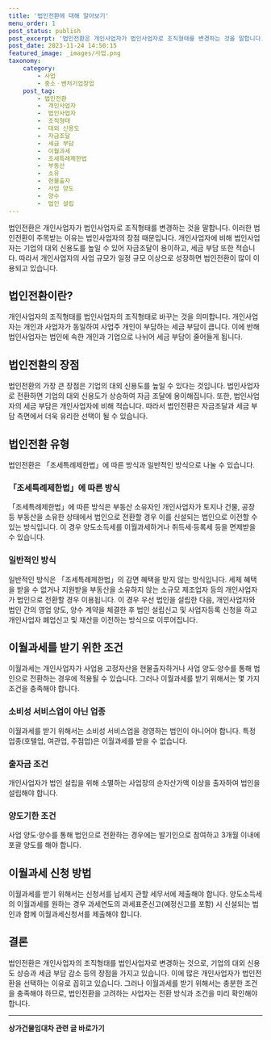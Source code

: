 ```yaml
---
title: '법인전환에 대해 알아보기'
menu_order: 1
post_status: publish
post_excerpt: '법인전환은 개인사업자가 법인사업자로 조직형태를 변경하는 것을 말합니다. 이러한 법인전환이 주목받는 이유는 법인사업자의 장점 때문입니다. 개인사업자에 비해 법인사업자는 기업의 대외 신용도를 높일 수 있어 자금조달이 용이하고, 세금 부담 또한 적습니다. 따라서 개인사업자의 사업 규모가 일정 규모 이상으로 성장하면 법인전환이 많이 이용되고 있습니다.'
post_date: 2023-11-24 14:50:15
featured_image: _images/사업.png
taxonomy:
    category:
        - 사업
        - 중소ㆍ벤처기업창업
    post_tag:
        - 법인전환
        -  개인사업자
        -  법인사업자
        -  조직형태
        -  대외 신용도
        -  자금조달
        -  세금 부담
        -  이월과세
        -  조세특례제한법
        -  부동산
        -  소유
        -  현물출자
        -  사업 양도
        -  양수
        -  법인 설립
---
```



법인전환은 개인사업자가 법인사업자로 조직형태를 변경하는 것을 말합니다. 이러한 법인전환이 주목받는 이유는 법인사업자의 장점 때문입니다. 개인사업자에 비해 법인사업자는 기업의 대외 신용도를 높일 수 있어 자금조달이 용이하고, 세금 부담 또한 적습니다. 따라서 개인사업자의 사업 규모가 일정 규모 이상으로 성장하면 법인전환이 많이 이용되고 있습니다.

## 법인전환이란?

개인사업자의 조직형태를 법인사업자의 조직형태로 바꾸는 것을 의미합니다. 개인사업자는 개인과 사업자가 동일하여 사업주 개인이 부담하는 세금 부담이 큽니다. 이에 반해 법인사업자는 법인에 속한 개인과 기업으로 나뉘어 세금 부담이 줄어들게 됩니다.

## 법인전환의 장점

법인전환의 가장 큰 장점은 기업의 대외 신용도를 높일 수 있다는 것입니다. 법인사업자로 전환하면 기업의 대외 신용도가 상승하여 자금 조달에 용이해집니다. 또한, 법인사업자의 세금 부담은 개인사업자에 비해 적습니다. 따라서 법인전환은 자금조달과 세금 부담 측면에서 더욱 유리한 선택이 될 수 있습니다.

## 법인전환 유형

법인전환은 「조세특례제한법」에 따른 방식과 일반적인 방식으로 나눌 수 있습니다.

### 「조세특례제한법」에 따른 방식

「조세특례제한법」에 따른 방식은 부동산 소유자인 개인사업자가 토지나 건물, 공장 등 부동산을 소유한 상태에서 법인으로 전환할 경우 이를 신설되는 법인으로 이전할 수 있는 방식입니다. 이 경우 양도소득세를 이월과세하거나 취득세·등록세 등을 면제받을 수 있습니다.

### 일반적인 방식

일반적인 방식은 「조세특례제한법」의 감면 혜택을 받지 않는 방식입니다. 세제 혜택을 받을 수 없거나 지원받을 부동산을 소유하지 않는 소규모 제조업자 등의 개인사업자가 법인으로 전환할 경우 이용됩니다. 이 경우 우선 법인을 설립한 다음, 개인사업자와 법인 간의 영업 양도, 양수 계약을 체결한 후 법인 설립신고 및 사업자등록 신청을 하고 개인사업자 폐업신고 및 재산을 이전하는 방식으로 이루어집니다.

## 이월과세를 받기 위한 조건

이월과세는 개인사업자가 사업용 고정자산을 현물출자하거나 사업 양도·양수를 통해 법인으로 전환하는 경우에 적용될 수 있습니다. 그러나 이월과세를 받기 위해서는 몇 가지 조건을 충족해야 합니다.

### 소비성 서비스업이 아닌 업종

이월과세를 받기 위해서는 소비성 서비스업을 경영하는 법인이 아니어야 합니다. 특정 업종(호텔업, 여관업, 주점업)은 이월과세를 받을 수 없습니다.

### 출자금 조건

개인사업자가 법인 설립을 위해 소멸하는 사업장의 순자산가액 이상을 출자하여 법인을 설립해야 합니다.

### 양도기한 조건

사업 양도·양수를 통해 법인으로 전환하는 경우에는 발기인으로 참여하고 3개월 이내에 포괄 양도를 해야 합니다.

## 이월과세 신청 방법

이월과세를 받기 위해서는 신청서를 납세지 관할 세무서에 제출해야 합니다. 양도소득세의 이월과세를 원하는 경우 과세연도의 과세표준신고(예정신고를 포함) 시 신설되는 법인과 함께 이월과세신청서를 제출해야 합니다.

## 결론

법인전환은 개인사업자의 조직형태를 법인사업자로 변경하는 것으로, 기업의 대외 신용도 상승과 세금 부담 감소 등의 장점을 가지고 있습니다. 이에 많은 개인사업자가 법인전환을 선택하는 이유로 꼽히고 있습니다. 그러나 이월과세를 받기 위해서는 충분한 조건을 충족해야 하므로, 법인전환을 고려하는 사업자는 전환 방식과 조건을 미리 확인해야 합니다.
<!-- wp:separator -->
<hr class="wp-block-separator has-alpha-channel-opacity"/>
<!-- /wp:separator -->

<!-- wp:group {"backgroundColor":"base","layout":{"type":"constrained"}} -->
<div class="wp-block-group has-base-background-color has-background"><!-- wp:paragraph {"align":"center","fontSize":"medium"} -->
<p class="has-text-align-center has-large-font-size"><strong>상가건물임대차 관련 글 바로가기</strong></p>
<!-- /wp:paragraph -->


<!-- wp:latest-posts
{"categories":[{"id":22580,"count":19,"description":"","link":"https://uknowlaw.com/category/%ec%83%81%ea%b0%80%ea%b1%b4%eb%ac%bc%ec%9e%84%eb%8c%80%ec%b0%a8/","name":"상가건물임대차","slug":"상가건물임대차","taxonomy":"category","parent":0,"meta":[],"_links":{"self":[{"href":"https://uknowlaw.com/wp-json/wp/v2/categories/22580"}],"collection":[{"href":"https://uknowlaw.com/wp-json/wp/v2/categories"}],"about":[{"href":"https://uknowlaw.com/wp-json/wp/v2/taxonomies/category"}],"wp:post_type":[{"href":"https://uknowlaw.com/wp-json/wp/v2/posts?categories=22580"}],"curies":[{"name":"wp","href":"https://api.w.org/{rel}","templated":true}]}}],"postsToShow":100,"excerptLength":28,"postLayout":"grid","columns":2,"featuredImageAlign":"left","featuredImageSizeSlug":"large","fontSize":"small"} /--></div>
<!-- /wp:group -->